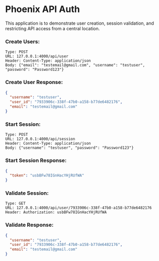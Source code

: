 # Phoenix API Auth
This application is to demonstrate user creation, session validation, and restricting API access from a central location.

### Create Users:
```
Type: POST
URL: 127.0.0.1:4000/api/user
Header: Content-Type: application/json
Body: {"email": "testemail@gmail.com", "username": "testuser", "password": "Password123"}
```

### Create User Response:
```json
{
  "username": "testuser",
  "user_id": "7933906c-338f-47b0-a158-b77de6482176",
  "email": "testemail@gmail.com"
}
```

### Start Session:
```
Type: POST
URL: 127.0.0.1:4000/api/session
Header: Content-Type: application/json
Body: {"username": "testuser", "password": "Password123"}
```
### Start Session Response:
```json
{
  "token": "usbBFw78IGnHacYHjRUfWA"
}
```
### Validate Session:
```
Type: GET
URL: 127.0.0.1:4000/api/user/7933906c-338f-47b0-a158-b77de6482176
Header: Authorization: usbBFw78IGnHacYHjRUfWA
```

### Validate Response:
```json
{
  "username": "testuser",
  "user_id": "7933906c-338f-47b0-a158-b77de6482176",
  "email": "testemail@gmail.com"
}
```